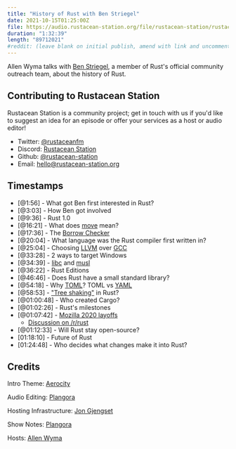 ```yaml
---
title: "History of Rust with Ben Striegel"
date: 2021-10-15T01:25:00Z
file: https://audio.rustacean-station.org/file/rustacean-station/rustacean-station-e042-ben-striegel.mp3
duration: "1:32:39"
length: "89712021"
#reddit: (leave blank on initial publish, amend with link and uncomment this line after Reddit thread has been posted)
---
```

Allen Wyma talks with [Ben Striegel](https://github.com/bstrie), a member of Rust's official community outreach team, about the history of Rust. 


## Contributing to Rustacean Station

Rustacean Station is a community project; get in touch with us if you'd like to suggest an idea for an episode or offer your services as a host or audio editor!

- Twitter: [@rustaceanfm](https://twitter.com/rustaceanfm)
- Discord: [Rustacean Station](https://discord.gg/cHc3Gyc)
- Github: [@rustacean-station](https://github.com/rustacean-station/)
- Email: [hello@rustacean-station.org](mailto:hello@rustacean-station.org)

## Timestamps 

- [@1:56] - What got Ben first interested in Rust?
- [@3:03] - How Ben got involved
- [@9:36] - Rust 1.0
- [@16:21] - What does [move](https://doc.rust-lang.org/std/keyword.move.html) mean?
- [@17:36] - The [Borrow Checker](https://rustc-dev-guide.rust-lang.org/borrow_check.html)
- [@20:04] - What language was the Rust compiler first written in?
- [@25:04] - Choosing [LLVM](https://llvm.org/) over [GCC](https://gcc.gnu.org/)
- [@33:28] - 2 ways to target Windows
- [@34:39] - [libc](https://crates.io/crates/libc) and [musl](https://www.musl-libc.org/)
- [@36:22] - Rust Editions
- [@46:46] - Does Rust have a small standard library?
- [@54:18] - Why [TOML](https://toml.io/en/)? TOML vs [YAML](https://yaml.org/)
- [@58:53] - ["Tree shaking"](https://webpack.js.org/guides/tree-shaking/) in Rust?
- [@01:00:48] - Who created Cargo?
- [@01:02:26] - Rust's milestones
- [@01:07:42] - [Mozilla 2020 layoffs](https://blog.mozilla.org/blog/2020/08/11/changing-world-changing-mozilla/)
  - [Discussion on /r/rust](https://www.reddit.com/r/rust/comments/i7stjy/how_do_mozilla_layoffs_affect_rust/)
- [@01:12:33] - Will Rust stay open-source?
- [01:18:10] - Future of Rust
- [01:24:48] - Who decides what changes make it into Rust?

## Credits
Intro Theme: [Aerocity](https://twitter.com/AerocityMusic)

Audio Editing: [Plangora](https://twitter.com/plangora)

Hosting Infrastructure: [Jon Gjengset](https://twitter.com/jonhoo/)

Show Notes: [Plangora](https://twitter.com/plangora)

Hosts: [Allen Wyma](https://twitter.com/allenwyma)